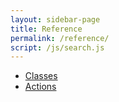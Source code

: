 ```yaml
---
layout: sidebar-page
title: Reference
permalink: /reference/
script: /js/search.js
---
```


- [Classes](/reference/class)
- [Actions](/reference/action)
